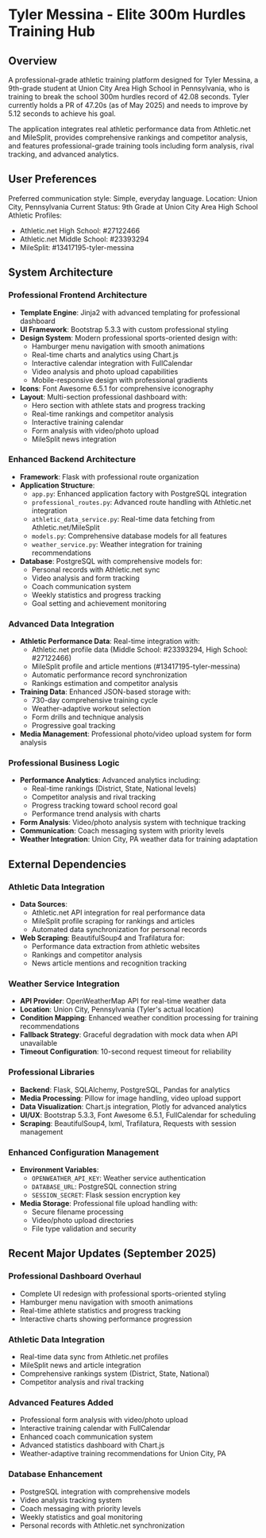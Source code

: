 # Tyler Messina - Elite 300m Hurdles Training Hub

## Overview

A professional-grade athletic training platform designed for Tyler Messina, a 9th-grade student at Union City Area High School in Pennsylvania, who is training to break the school 300m hurdles record of 42.08 seconds. Tyler currently holds a PR of 47.20s (as of May 2025) and needs to improve by 5.12 seconds to achieve his goal.

The application integrates real athletic performance data from Athletic.net and MileSplit, provides comprehensive rankings and competitor analysis, and features professional-grade training tools including form analysis, rival tracking, and advanced analytics.

## User Preferences

Preferred communication style: Simple, everyday language.
Location: Union City, Pennsylvania
Current Status: 9th Grade at Union City Area High School
Athletic Profiles: 
- Athletic.net High School: #27122466
- Athletic.net Middle School: #23393294  
- MileSplit: #13417195-tyler-messina

## System Architecture

### Professional Frontend Architecture
- **Template Engine**: Jinja2 with advanced templating for professional dashboard
- **UI Framework**: Bootstrap 5.3.3 with custom professional styling
- **Design System**: Modern professional sports-oriented design with:
  - Hamburger menu navigation with smooth animations
  - Real-time charts and analytics using Chart.js
  - Interactive calendar integration with FullCalendar
  - Video analysis and photo upload capabilities
  - Mobile-responsive design with professional gradients
- **Icons**: Font Awesome 6.5.1 for comprehensive iconography
- **Layout**: Multi-section professional dashboard with:
  - Hero section with athlete stats and progress tracking
  - Real-time rankings and competitor analysis
  - Interactive training calendar
  - Form analysis with video/photo upload
  - MileSplit news integration

### Enhanced Backend Architecture
- **Framework**: Flask with professional route organization
- **Application Structure**: 
  - `app.py`: Enhanced application factory with PostgreSQL integration
  - `professional_routes.py`: Advanced route handling with Athletic.net integration
  - `athletic_data_service.py`: Real-time data fetching from Athletic.net/MileSplit
  - `models.py`: Comprehensive database models for all features
  - `weather_service.py`: Weather integration for training recommendations
- **Database**: PostgreSQL with comprehensive models for:
  - Personal records with Athletic.net sync
  - Video analysis and form tracking
  - Coach communication system
  - Weekly statistics and progress tracking
  - Goal setting and achievement monitoring

### Advanced Data Integration
- **Athletic Performance Data**: Real-time integration with:
  - Athletic.net profile data (Middle School: #23393294, High School: #27122466)
  - MileSplit profile and article mentions (#13417195-tyler-messina)
  - Automatic performance record synchronization
  - Rankings estimation and competitor analysis
- **Training Data**: Enhanced JSON-based storage with:
  - 730-day comprehensive training cycle
  - Weather-adaptive workout selection
  - Form drills and technique analysis
  - Progressive goal tracking
- **Media Management**: Professional photo/video upload system for form analysis

### Professional Business Logic
- **Performance Analytics**: Advanced analytics including:
  - Real-time rankings (District, State, National levels)
  - Competitor analysis and rival tracking
  - Progress tracking toward school record goal
  - Performance trend analysis with charts
- **Form Analysis**: Video/photo analysis system with technique tracking
- **Communication**: Coach messaging system with priority levels
- **Weather Integration**: Union City, PA weather data for training adaptation

## External Dependencies

### Athletic Data Integration
- **Data Sources**: 
  - Athletic.net API integration for real performance data
  - MileSplit profile scraping for rankings and articles
  - Automated data synchronization for personal records
- **Web Scraping**: BeautifulSoup4 and Trafilatura for:
  - Performance data extraction from athletic websites
  - Rankings and competitor analysis
  - News article mentions and recognition tracking

### Weather Service Integration  
- **API Provider**: OpenWeatherMap API for real-time weather data
- **Location**: Union City, Pennsylvania (Tyler's actual location)
- **Condition Mapping**: Enhanced weather condition processing for training recommendations
- **Fallback Strategy**: Graceful degradation with mock data when API unavailable
- **Timeout Configuration**: 10-second request timeout for reliability

### Professional Libraries
- **Backend**: Flask, SQLAlchemy, PostgreSQL, Pandas for analytics
- **Media Processing**: Pillow for image handling, video upload support
- **Data Visualization**: Chart.js integration, Plotly for advanced analytics
- **UI/UX**: Bootstrap 5.3.3, Font Awesome 6.5.1, FullCalendar for scheduling
- **Scraping**: BeautifulSoup4, lxml, Trafilatura, Requests with session management

### Enhanced Configuration Management
- **Environment Variables**: 
  - `OPENWEATHER_API_KEY`: Weather service authentication
  - `DATABASE_URL`: PostgreSQL connection string
  - `SESSION_SECRET`: Flask session encryption key
- **Media Storage**: Professional file upload handling with:
  - Secure filename processing
  - Video/photo upload directories
  - File type validation and security

## Recent Major Updates (September 2025)

### Professional Dashboard Overhaul
- Complete UI redesign with professional sports-oriented styling
- Hamburger menu navigation with smooth animations
- Real-time athlete statistics and progress tracking
- Interactive charts showing performance progression

### Athletic Data Integration
- Real-time data sync from Athletic.net profiles
- MileSplit news and article integration
- Comprehensive rankings system (District, State, National)
- Competitor analysis and rival tracking

### Advanced Features Added
- Professional form analysis with video/photo upload
- Interactive training calendar with FullCalendar
- Enhanced coach communication system
- Advanced statistics dashboard with Chart.js
- Weather-adaptive training recommendations for Union City, PA

### Database Enhancement
- PostgreSQL integration with comprehensive models
- Video analysis tracking system
- Coach messaging with priority levels
- Weekly statistics and goal monitoring
- Personal records with Athletic.net synchronization
